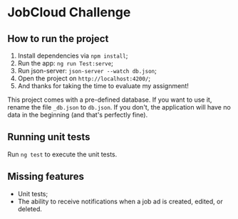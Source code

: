 # JobCloud Challenge

## How to run the project

1. Install dependencies via `npm install`;
2. Run the app: `ng run Test:serve`;
3. Run json-server: `json-server --watch db.json`;
4. Open the project on `http://localhost:4200/`;
5. And thanks for taking the time to evaluate my assignment!

This project comes with a pre-defined database. If you want to use it, rename the file `_db.json` to `db.json`.
If you don't, the application will have no data in the beginning (and that's perfectly fine).

## Running unit tests

Run `ng test` to execute the unit tests.

## Missing features

- Unit tests;
- The ability to receive notifications when a job ad is created, edited, or deleted.
